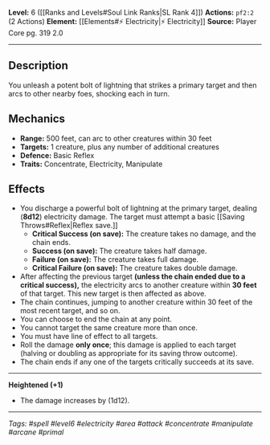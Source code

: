 **Level:** 6 ([[Ranks and Levels#Soul Link Ranks|SL Rank 4]])
**Actions:** `pf2:2` (2 Actions)
**Element:** [[Elements#⚡ Electricity|⚡ Electricity]]
**Source:** Player Core pg. 319 2.0

---

## Description

You unleash a potent bolt of lightning that strikes a primary target and then arcs to other nearby foes, shocking each in turn.

## Mechanics

-   **Range:** 500 feet, can arc to other creatures within 30 feet
-   **Targets:** 1 creature, plus any number of additional creatures
-   **Defence:** Basic Reflex
-   **Traits:** Concentrate, Electricity, Manipulate

## Effects

-   You discharge a powerful bolt of lightning at the primary target, dealing \(**8d12**\) electricity damage. The target must attempt a basic [[Saving Throws#Reflex|Reflex save.]]
    -   **Critical Success (on save):** The creature takes no damage, and the chain ends.
    -   **Success (on save):** The creature takes half damage.
    -   **Failure (on save):** The creature takes full damage.
    -   **Critical Failure (on save):** The creature takes double damage.
-   After affecting the previous target **(unless the chain ended due to a critical success),** the electricity arcs to another creature within **30 feet** of that target. This new target is then affected as above.
-   The chain continues, jumping to another creature within 30 feet of the most recent target, and so on.
-   You can choose to end the chain at any point.
-   You cannot target the same creature more than once.
-   You must have line of effect to all targets.
-   Roll the damage **only once**; this damage is applied to each target (halving or doubling as appropriate for its saving throw outcome).
-   The chain ends if any one of the targets critically succeeds at its save.

---
**Heightened (+1)**
-   The damage increases by \(1d12\).

---
*Tags: #spell #level6 #electricity #area #attack #concentrate #manipulate #arcane #primal*
